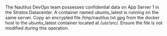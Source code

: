 The Nautilus DevOps team possesses confidential data on App Server 1 in the Stratos Datacenter. A container named ubuntu_latest is running on the same server.
Copy an encrypted file /tmp/nautilus.txt.gpg from the docker host to the ubuntu_latest container located at /usr/src/. Ensure the file is not modified during this operation.
